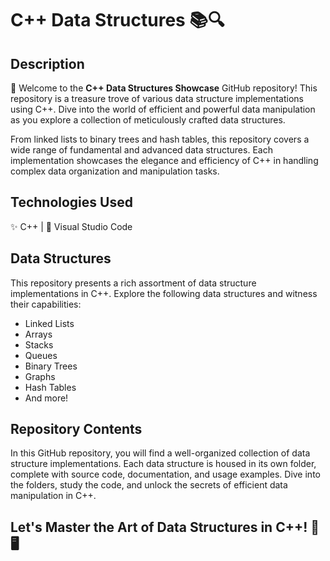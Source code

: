 # C++ Data Structures 📚🔍

## Description

👋 Welcome to the **C++ Data Structures Showcase** GitHub repository! This repository is a treasure trove of various data structure implementations using C++. Dive into the world of efficient and powerful data manipulation as you explore a collection of meticulously crafted data structures.

From linked lists to binary trees and hash tables, this repository covers a wide range of fundamental and advanced data structures. Each implementation showcases the elegance and efficiency of C++ in handling complex data organization and manipulation tasks.

## Technologies Used

✨ C++ | 🌟 Visual Studio Code

## Data Structures

This repository presents a rich assortment of data structure implementations in C++. Explore the following data structures and witness their capabilities:

- Linked Lists
- Arrays
- Stacks
- Queues
- Binary Trees
- Graphs
- Hash Tables
- And more!

## Repository Contents

In this GitHub repository, you will find a well-organized collection of data structure implementations. Each data structure is housed in its own folder, complete with source code, documentation, and usage examples. Dive into the folders, study the code, and unlock the secrets of efficient data manipulation in C++.

## Let's Master the Art of Data Structures in C++! 💪🖥️
